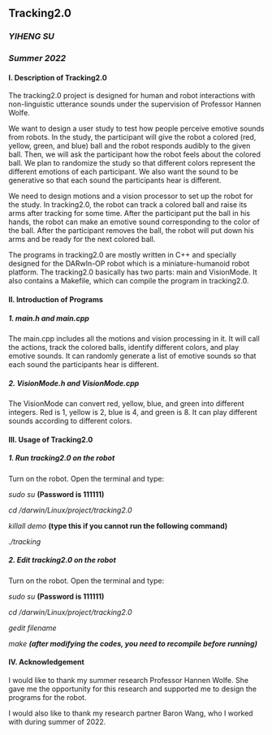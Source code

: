 ## Tracking2.0

### *YIHENG SU*
### *Summer 2022*

#### I. Description of Tracking2.0
The tracking2.0 project is designed for human and robot interactions with non-linguistic utterance sounds under the supervision of Professor Hannen Wolfe. 

We want to design a user study to test how people perceive emotive sounds from robots. In the study, the participant will give the robot a colored (red, yellow, green, and blue) ball and the robot responds audibly to the given ball. Then, we will ask the participant how the robot feels about the colored ball. We plan to randomize the study so that different colors represent the different emotions of each participant. We also want the sound to be generative so that each sound the participants hear is different.

We need to design motions and a vision processor to set up the robot for the study. In tracking2.0, the robot can track a colored ball and raise its arms after tracking for some time. After the participant put the ball in his hands, the robot can make an emotive sound corresponding to the color of the ball. After the participant removes the ball, the robot will put down his arms and be ready for the next colored ball.

The programs in tracking2.0 are mostly written in C++ and specially designed for the DARwIn-OP robot which is a miniature-humanoid robot platform. The tracking2.0 basically has two parts: main and VisionMode. It also contains a Makefile, which can compile the program in tracking2.0.

#### II. Introduction of Programs

##### 1. main.h and main.cpp
The main.cpp includes all the motions and vision processing in it. It will call the actions, track the colored balls, identify different colors, and play emotive sounds. It can randomly generate a list of emotive sounds so that each sound the participants hear is different.

##### 2. VisionMode.h and VisionMode.cpp
The VisionMode can convert red, yellow, blue, and green into different integers. Red is 1, yellow is 2, blue is 4, and green is 8. It can play different sounds according to different colors.

#### III. Usage of Tracking2.0

##### 1. Run tracking2.0 on the robot
Turn on the robot.
Open the terminal and type:

*sudo su* **(Password is 111111)**

*cd /darwin/Linux/project/tracking2.0*

*killall demo* **(type this if you cannot run the following command)**

*./tracking*

##### 2. Edit tracking2.0 on the robot
Turn on the robot.
Open the terminal and type:

*sudo su* **(Password is 111111)**

*cd /darwin/Linux/project/tracking2.0*

*gedit filename*

*make* ***(after modifying the codes, you need to recompile before running)***

#### IV. Acknowledgement
I would like to thank my summer research Professor Hannen Wolfe. She gave me the opportunity for this research and supported me to design the programs for the robot.

I would also like to thank my research partner Baron Wang, who I worked with during summer of 2022.